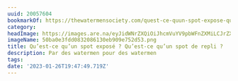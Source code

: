 ```yaml
---
uuid: 20057604
bookmarkOf: https://thewatermensociety.com/quest-ce-quun-spot-expose-quest-ce-quun-spot-de-repli/
category: 
headImage: https://images.are.na/eyJidWNrZXQiOiJhcmVuYV9pbWFnZXMiLCJrZXkiOiIyMDA1NzYwNC9vcmlnaW5hbF81MGJhMGUzZmRkMDgzMjA4NjEzMGViOTA5ZTc1MmQ1My5wbmciLCJlZGl0cyI6eyJyZXNpemUiOnsid2lkdGgiOjEyMDAsImhlaWdodCI6MTIwMCwiZml0IjoiaW5zaWRlIiwid2l0aG91dEVubGFyZ2VtZW50Ijp0cnVlfSwid2VicCI6eyJxdWFsaXR5Ijo5MH0sImpwZWciOnsicXVhbGl0eSI6OTB9LCJyb3RhdGUiOm51bGx9fQ==?bc=0
imageName: 50ba0e3fdd0832086130eb909e752d53.png
title: Qu’est-ce qu’un spot exposé ? Qu’est-ce qu’un spot de repli ?
description: Par des watermen pour des watermen
tags: 
date: '2023-01-26T19:47:49.719Z'
---
```


